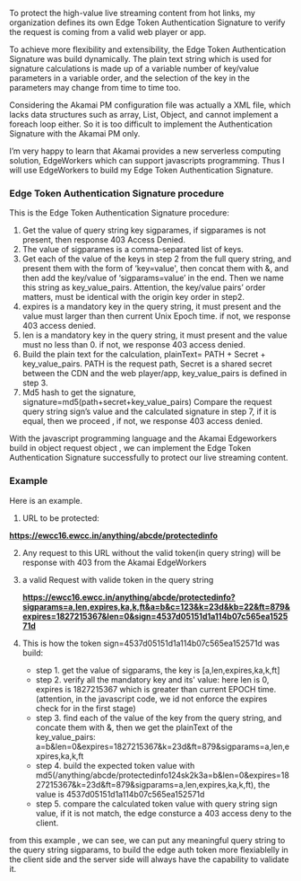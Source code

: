 To protect the high-value live streaming content from hot links, my organization defines its own Edge Token Authentication Signature to verify the request is coming from a valid web player or app.

To achieve more flexibility and extensibility, the Edge Token Authentication Signature was build dynamically. The plain text string which is used for signature calculations is made up of a variable number of key/value parameters in a variable order, and the selection of the key in the parameters may change from time to time too.

Considering the Akamai PM configuration file was actually a XML file, which lacks data structures such as array, List, Object, and cannot implement a foreach loop either. So it is too difficult to implement the Authentication Signature with the Akamai PM only. 

I’m very happy to learn that Akamai provides a new serverless computing solution, EdgeWorkers which can support javascripts programming. Thus I will use EdgeWorkers to build my Edge Token Authentication Signature.


### Edge Token Authentication Signature procedure
This is the Edge Token Authentication Signature procedure:

1. Get the value of query string key sigparames, if sigparames is not present, then response 403 Access Denied.
2. The value of sigparames is a comma-separated list of keys.
3. Get each of the value of the keys in step 2 from the full query string, and present them with  the form of ‘key=value', then concat them with &, and then add the key/value of ‘sigparams=value’ in the end. Then we name this string as key_value_pairs. Attention, the key/value pairs’ order matters, must be identical with the origin key order in step2.
4. expires is a mandatory key in the query string, it must present and the value must larger than then current Unix Epoch time. if not, we response 403 access denied.
5. len is a mandatory key in the query string, it must present and the value must no less than 0.  if not, we response 403 access denied.
6. Build the plain text for the calculation,  plainText= PATH + Secret + key_value_pairs. PATH is the request path, Secret is a shared secret between the CDN and the web player/app, key_value_pairs is defined in step 3.
7. Md5 hash to get the signature, signature=md5(path+secret+key_value_pairs)
Compare the request query string sign’s value and the calculated signature in step 7, if it is equal, then we proceed , if not, we response 403 access denied.

With the javascript programming language and the Akamai Edgeworkers build in object  request object , we can implement the Edge Token Authentication Signature successfully to protect our live streaming content.

### Example

Here is an example.

1. URL to be protected:

  **https://ewcc16.ewcc.in/anything/abcde/protectedinfo**

2. Any request to this URL without the valid token(in query string) will be response with 403 from the Akamai EdgeWorkers

3. a valid Request with valide token in the query string 

   **https://ewcc16.ewcc.in/anything/abcde/protectedinfo?sigparams=a,len,expires,ka,k,ft&a=b&c=123&k=23d&kb=22&ft=879&expires=1827215367&len=0&sign=4537d05151d1a114b07c565ea152571d**

4. This is how the token sign=4537d05151d1a114b07c565ea152571d was build:

	* step 1. get the value of sigparams, the key  is [a,len,expires,ka,k,ft]
	* step 2. verify all the mandatory key and its' value: here len is 0, expires is 1827215367 which is greater than current EPOCH time. (attention, in the javascript code, we id not enforce the expires check for in the first stage)
	* step 3. find each of the value of the key from the query string, and concate them with &, then we get the plainText of the key_value_pairs: a=b&len=0&expires=1827215367&k=23d&ft=879&sigparams=a,len,expires,ka,k,ft
	* step 4. build the expected token value with md5(/anything/abcde/protectedinfo124sk2k3a=b&len=0&expires=1827215367&k=23d&ft=879&sigparams=a,len,expires,ka,k,ft), the value is 4537d05151d1a114b07c565ea152571d
	* step 5. compare the calculated token value with query string sign value, if it is not match, the edge consturce a 403 access deny to the client.

from this example , we can see, we can put any meaningful query string to the query string sigparams, to build the edge auth token more flexiablelly in the client side and the server side will always have the capability to validate it.

